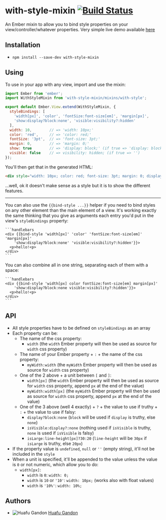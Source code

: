 # with-style-mixin [![Build Status](https://travis-ci.org/huafu/with-style-mixin.svg?branch=master)](https://travis-ci.org/huafu/with-style-mixin)

An Ember mixin to allow you to bind style properties on your view/controller/whatever properties.
Very simple live demo available [here](http://huafu.github.io/with-style-mixin/)

## Installation

* `npm install --save-dev with-style-mixin`

## Using

To use in your app with any view, import and use the mixin:

```js
import Ember from 'ember';
import WithStyleMixin from 'with-style-mixin/mixins/with-style';

export default Ember.View.extend(WithStyleMixin, {
  styleBindings: [
    'width[px]', 'color', 'fontSize:font-size[em]', 'margin[px]',
    'show:display?block:none', 'visible:visibility?:hidden'
  ],
  width: 10,        // => 'width: 10px;'
  color: 'red',     // => 'color: red;'
  fontSize: '3pt',  // => 'font-size: 3pt;'
  margin: 0,        // => 'margin: 0;'
  show: true        // => 'display: block;' (if true => 'display: block;')
  visible: false    // => visibility: hidden; (if true => '')
});
```

You'll then get that in the generated HTML:

```html
<div style="width: 10px; color: red; font-size: 3pt; margin: 0; display: block; visibility: hidden;"></div>
```

...well, ok it doesn't make sense as a style but it is to show the different features.

---

You can also use the `{{bind-style ...}}` helper if you need to bind styles on any other element than
the main element of a view. It's working exactly the same thinking that you give as arguments each entry
you'd put in the view's `styleBindings` property:

    ```handlebars
    <div {{bind-style 'width[px]' 'color' 'fontSize:font-size[em]' 'margin[px]'
        'show:display?block:none' 'visible:visibility?:hidden'}}>
      <p>hello!<p>
    </div>
    ```
    
You can also combine all in one string, separating each of them with a space:

    ```handlebars
    <div {{bind-style 'width[px] color fontSize:font-size[em] margin[px]'
        'show:display?block:none visible:visibility?:hidden'}}>
      <p>hello!<p>
    </div>
    ```


## API

* All style properties have to be defined on `styleBindings` as an array
* Each property can be:
    * The name of the css property:
        * `width` (the `width` Ember property will then be used as source for `width` css property)
    * The name of your Ember property + `:` + the name of the css property:
        * `myWidth:width` (the `myWidth` Ember property will then be used as source for `width` css property) 
    * One of the 2 above + a unit between `[` and `]`:
        * `width[px]` (the `width` Ember property will then be used as source for `width` css property, append `px` at the end of the value)
        * `myWidth:width[px]` (the `myWidth` Ember property will then be used as source for `width` css property, append `px` at the end of the value)
    * One of the 3 above (well 4 exactly) + `?` + the value to use if truthy + `:` + the value to use if falsy:
        * `display?block:none` (`block` will be used if `display` is truthy, else `none`)
        * `isVisible:display?:none` (nothing used if `isVisible` is truthy, `none` is used if `isVisible` is falsy)
        * `isLarge:line-height[px]?30:20` (`line-height` will be `30px` if `isLarge` is truthy, else `20px`)
* If the property value is `undefined`, `null` or `''` (empty string), it'll not be included in the `style`
* When a unit is specified, it'll be appended to the value unless the value is `0` or not numeric, which allow you to do:
    * `width[px]`:
        * `width` is `0`: `width: 0;`
        * `width` is `10` or `'10'`: `width: 10px;` (works also with float values)
        * `width` is `'10%'`: `width: 10%;`


## Authors

* ![Huafu Gandon](https://s.gravatar.com/avatar/950590a0d4bc96f4a239cac955112eeb?s=24) [Huafu Gandon](https://github.com/huafu)
